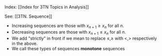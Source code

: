 Index: [[Index for 3TN Topics in Analysis]]

See: [[3TN. Sequence]]

* Increasing sequences are those with $x_{n+1}\geq x_{n}$ for all $n$.
* Decreasing sequences are those with $x_{n+1}\leq x_{n}$ for all $n$.
* We add "strictly" in front if we mean to replace $\leq$,$\geq$ with $<$,$>$ respectively in the above.
* We call these types of sequences **monotone** sequences

